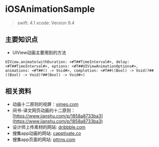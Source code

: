 # iOSAnimationSample
> swift: 4.1
xcode: Version 9.4 

## 主要知识点

- UIView动画主要用到的方法

```
UIView.animate(withDuration: <#T##TimeInterval#>, delay: <#T##TimeInterval#>, options: <#T##UIViewAnimationOptions#>, animations: <#T##() -> Void#>, completion: <#T##((Bool) -> Void)?##((Bool) -> Void)?##(Bool) -> Void#>)
```

## 相关资料

- 动画十二原则的视屏：[vimeo.com](vimeo.com)
- 间书-译文网页动画的十二原则：[https://www.jianshu.com/p/1858a8733ba3](https://www.jianshu.com/p/1858a8733ba3)
- 设计师上传素材的网站: [dribbble.com](dribbble.com)
- 搜集app动画的网站: [capptivate.co](capptivate.co)   
- 搜集app页面的网站: [pttrns.com](pttrns.com)
